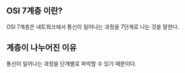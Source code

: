 ## OSI 7계층 이란?
OSI 7계층은 네트워크에서 통신이 일어나는 과정을 7단계로 나눈 것을 말한다.

## 계층이 나누어진 이유
통신이 일어나는 과정을 단계별로 파악할 수 있기 때문이다.

